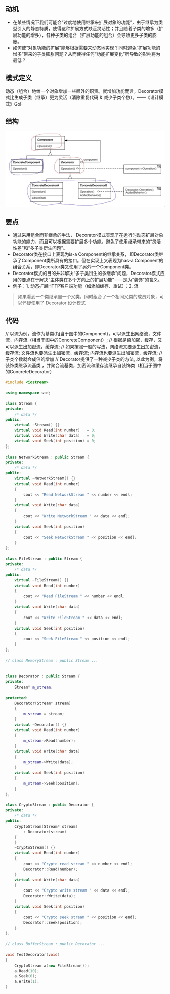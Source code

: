 ## 动机
- 在某些情况下我们可能会“过度地使用继承来扩展对象的功能”，由于继承为类型引入的静态特质，使得这种扩展方式缺乏灵活性；并且随着子类的增多（扩展功能的增多），各种子类的组合（扩展功能的组合）会导致更多子类的膨胀。
- 如何使“对象功能的扩展”能够根据需要来动态地实现？同时避免“扩展功能的增多”带来的子类膨胀问题？从而使得任何“功能扩展变化”所导致的影响将为最低？

## 模式定义
动态（组合）地给一个对象增加一些额外的职责。就增加功能而言，Decorator模式比生成子类（继承）更为灵活（消除重复代码 & 减少子类个数）。——《设计模式》GoF

## 结构

![在这里插入图片描述](./pics/%E8%A3%85%E9%A5%B0%E6%A8%A1%E5%BC%8F.jpeg)


## 要点
- 通过采用组合而非继承的手法， Decorator模式实现了在运行时动态扩展对象功能的能力，而且可以根据需要扩展多个功能。避免了使用继承带来的“灵活性差”和“多子类衍生问题”。
- Decorator类在接口上表现为is-a Component的继承关系，即Decorator类继承了Component类所具有的接口。但在实现上又表现为has-a Component的组合关系，即Decorator类又使用了另外一个Component类。
- Decorator模式的目的并非解决“多子类衍生的多继承”问题，Decorator模式应用的要点在于解决“主体类在多个方向上的扩展功能”——是为“装饰”的含义。
- 例子：1. 动态扩展HTTP客户端功能（如添加缓存、重试）；2. 流

> 如果看到一个类继承自一个父类，同时组合了一个相同父类的成员对象，可以怀疑使用了 Decorator 设计模式

## 代码
// 以流为例，流作为基类(相当于图中的Component)，可以派生出网络流，文件流，内存流（相当于图中的ConcreteComponent）;
// 根据是否加密，缓存，又可以派生出加密流，缓存流;
// 如果按照一般的写法，网络流又要派生出加密流，缓存流; 文件流也要派生出加密流，缓存流; 内存流也要派生出加密流，缓存流;
// 子类个数就会成倍的增加
// Decorator提供了一种减少子类的方法, 以此为例，将装饰类继承流基类 ，并聚合流基类，加密流和缓存流继承自装饰类（相当于图中的ConcreteDecorator）

```cpp
#include <iostream>

using namespace std;

class Stream {
private:
    /* data */
public:
    virtual ~Stream() {}
    virtual void Read(int number)   = 0;
    virtual void Write(char data)   = 0;
    virtual void Seek(int position) = 0;
};

class NetworkStream : public Stream {
private:
    /* data */
public:
    virtual ~NetworkStream() {}
    virtual void Read(int number)
    {
        cout << "Read NetworkStream " << number << endl;
    }
    virtual void Write(char data)
    {
        cout << "Write NetworkStream " << data << endl;
    }
    virtual void Seek(int position)
    {
        cout << "Seek NetworkStream " << position << endl;
    }
};

class FileStream : public Stream {
private:
    /* data */
public:
    virtual ~FileStream() {}
    virtual void Read(int number)
    {
        cout << "Read FileStream " << number << endl;
    }
    virtual void Write(char data)
    {
        cout << "Write FileStream " << data << endl;
    }
    virtual void Seek(int position)
    {
        cout << "Seek FileStream " << position << endl;
    }
};

// class MemoryStream : public Stream ...


class Decorator : public Stream {
private:
    Stream* m_stream;

protected:
    Decorator(Stream* stream)
    {
        m_stream = stream;
    }
    virtual ~Decorator() {}
    virtual void Read(int number)
    {
        m_stream->Read(number);
    }
    virtual void Write(char data)
    {
        m_stream->Write(data);
    }
    virtual void Seek(int position)
    {
        m_stream->Seek(position);
    }
};

class CryptoStream : public Decorator {
private:
    /* data */
public:
    CryptoStream(Stream* stream)
        : Decorator(stream)
    {
    }
    ~CryptoStream() {}
    virtual void Read(int number)
    {
        cout << "Crypto read stream " << number << endl;
        Decorator::Read(number);
    }
    virtual void Write(char data)
    {
        cout << "Crypto write stream " << data << endl;
        Decorator::Write(data);
    }
    virtual void Seek(int position)
    {
        cout << "Crypto seek stream " << position << endl;
        Decorator::Seek(position);
    }
};

// class BufferStream : public Decorator ...

void TestDecorator(void)
{
    CryptoStream a(new FileStream());
    a.Read(10);
    a.Seek(0);
    a.Write(1);
}
```
